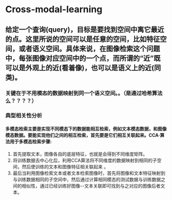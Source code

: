 # Cross-modal-learning

## 给定一个查询(query)，目标是要找到空间中离它最近的点。这里所说的空间可以是任意的空间，比如特征空间，或者语义空间。具体来说，在图像检索这个问题中，每张图像对应空间中的一个点，而所谓的“近”既可以是外观上的近(看着像)，也可以是语义上的近(同类)。  
### 关键在于不用模态的数据映射到同一个语义空间。。（是通过哈希算法么？？？？）  

### 典型相关性分析   

#### 多模态检索主要是实现不同模态下的数据能相互检索，例如文本模态数据，和图像模态数据。要能实现他们之间的相互检索，首先要是它们相互关联起来。CCA·算法用于多模态检索步骤:      
1. 首先提取文本，图像各自的底层特征，也就是会得到不同维度矩阵。       
2. 将训练数据去中心化后，利用CCA算法将不同维度的数据映射到相同的子空间，然后使训练的文本和图像特征相关联起来 。   
3. 最后当利用图像检索文本或者文本检索图像时，首先将图像和文本特征映射到与训练数据相同的子空间中，然后通过计算相同模态的测试数据与训练数据之间的相似性，通过已经训练好图像--文本关联即可找到与之对应的图像后者文本。
